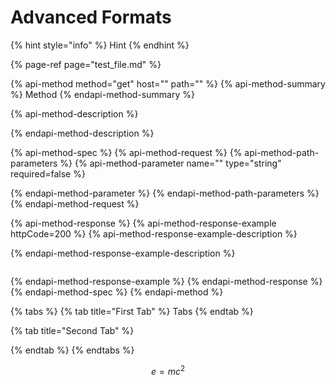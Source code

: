 # Advanced Formats

{% hint style="info" %}
Hint
{% endhint %}

{% page-ref page="test\_file.md" %}

{% api-method method="get" host="" path="" %}
{% api-method-summary %}
Method
{% endapi-method-summary %}

{% api-method-description %}

{% endapi-method-description %}

{% api-method-spec %}
{% api-method-request %}
{% api-method-path-parameters %}
{% api-method-parameter name="" type="string" required=false %}

{% endapi-method-parameter %}
{% endapi-method-path-parameters %}
{% endapi-method-request %}

{% api-method-response %}
{% api-method-response-example httpCode=200 %}
{% api-method-response-example-description %}

{% endapi-method-response-example-description %}

```

```
{% endapi-method-response-example %}
{% endapi-method-response %}
{% endapi-method-spec %}
{% endapi-method %}

{% tabs %}
{% tab title="First Tab" %}
Tabs
{% endtab %}

{% tab title="Second Tab" %}

{% endtab %}
{% endtabs %}

$$
e = mc^2
$$



